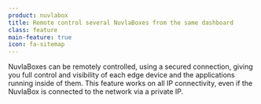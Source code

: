 ```yaml
---
product: nuvlabox
title: Remote control several NuvlaBoxes from the same dashboard
class: feature
main-feature: true
icon: fa-sitemap
---
```


NuvlaBoxes can be remotely controlled, using a secured connection, giving you full control and visibility of each edge device and the applications running inside of them. This feature works on all IP connectivity, even if the NuvlaBox is connected to the network via a private IP.
